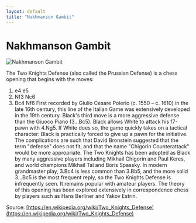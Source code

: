 ```yaml
---
layout: default
title: "Nakhmanson Gambit"
---
```


# Nakhmanson Gambit

![Nakhmanson Gambit](https://www.thechesswebsite.com/wp-content/uploads/2020/07/Nakhmanson-Gambit.png)

The Two Knights Defense (also called the Prussian Defense) is a chess opening that begins with the moves:

1. e4 e5
2. Nf3 Nc6
3. Bc4 Nf6
First recorded by Giulio Cesare Polerio (c. 1550 – c. 1610) in the late 16th century, this line of the Italian Game was extensively developed in the 19th century. Black's third move is a more aggressive defense than the Giuoco Piano (3...Bc5). Black allows White to attack his f7-pawn with 4.Ng5. If White does so, the game quickly takes on a tactical character: Black is practically forced to give up a pawn for the initiative. The complications are such that David Bronstein suggested that the term "defense" does not fit, and that the name "Chigorin Counterattack" would be more appropriate. The Two Knights has been adopted as Black by many aggressive players including Mikhail Chigorin and Paul Keres, and world champions Mikhail Tal and Boris Spassky. In modern grandmaster play, 3.Bc4 is less common than 3.Bb5, and the more solid 3...Bc5 is the most frequent reply, so the Two Knights Defense is infrequently seen. It remains popular with amateur players. The theory of this opening has been explored extensively in correspondence chess by players such as Hans Berliner and Yakov Estrin.

Source: [https://en.wikipedia.org/wiki/Two_Knights_Defense](https://en.wikipedia.org/wiki/Two_Knights_Defense)
